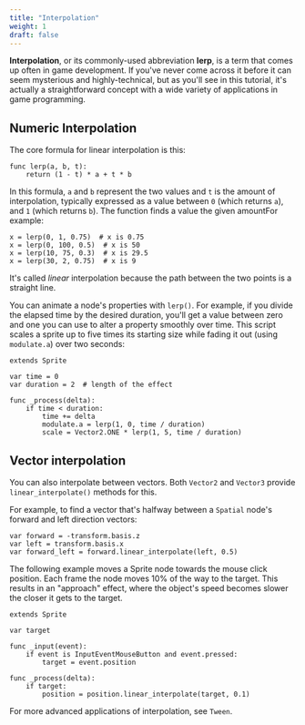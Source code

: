 ```yaml
---
title: "Interpolation"
weight: 1
draft: false
---
```


**Interpolation**, or its commonly-used abbreviation **lerp**, is a term that comes up often in game development. If you've never come across it before it can seem mysterious and highly-technical, but as you'll see in this tutorial, it's actually a straightforward concept with a wide variety of applications in game programming.

## Numeric Interpolation

The core formula for linear interpolation is this:

```gdscript
func lerp(a, b, t):
    return (1 - t) * a + t * b
```

In this formula, `a` and `b` represent the two values and `t` is the amount of interpolation, typically expressed as a value between `0` (which returns `a`), and `1` (which returns `b`). The function finds a value the given amountFor example:

```gdscript
x = lerp(0, 1, 0.75)  # x is 0.75
x = lerp(0, 100, 0.5)  # x is 50
x = lerp(10, 75, 0.3)  # x is 29.5
x = lerp(30, 2, 0.75)  # x is 9
```

It's called *linear* interpolation because the path between the two points is a straight line.

You can animate a node's properties with `lerp()`. For example, if you divide the elapsed time by the desired duration, you'll get a value between zero and one you can use to alter a property smoothly over time. This script scales a sprite up to five times its starting size while fading it out (using `modulate.a`) over two seconds:

```gdscript
extends Sprite

var time = 0
var duration = 2  # length of the effect

func _process(delta):
    if time < duration:
        time += delta
        modulate.a = lerp(1, 0, time / duration)
        scale = Vector2.ONE * lerp(1, 5, time / duration)
```

## Vector interpolation

You can also interpolate between vectors. Both `Vector2` and `Vector3` provide `linear_interpolate()` methods for this.

For example, to find a vector that's halfway between a `Spatial` node's forward and left direction vectors:

```gdscript
var forward = -transform.basis.z
var left = transform.basis.x
var forward_left = forward.linear_interpolate(left, 0.5)
```

The following example moves a Sprite node towards the mouse click position. Each frame the node moves 10% of the way to the target. This results in an "approach" effect, where the object's speed becomes slower the closer it gets to the target.

```gdscript
extends Sprite

var target

func _input(event):
    if event is InputEventMouseButton and event.pressed:
        target = event.position

func _process(delta):
    if target:
        position = position.linear_interpolate(target, 0.1)
```
<!-- !LINK -->
For more advanced applications of interpolation, see `Tween`.
